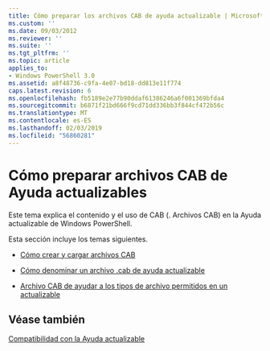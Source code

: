 ```yaml
---
title: Cómo preparar los archivos CAB de ayuda actualizable | Microsoft Docs
ms.custom: ''
ms.date: 09/03/2012
ms.reviewer: ''
ms.suite: ''
ms.tgt_pltfrm: ''
ms.topic: article
applies_to:
- Windows PowerShell 3.0
ms.assetid: a8f48736-c9fa-4e07-bd18-dd813e11f774
caps.latest.revision: 6
ms.openlocfilehash: fb5189e2e77b90ddaf61386246a6f001369bfda4
ms.sourcegitcommit: b6871f21bd666f9cd71dd336bb3f844cf472b56c
ms.translationtype: MT
ms.contentlocale: es-ES
ms.lasthandoff: 02/03/2019
ms.locfileid: "56860281"
---
```

# <a name="how-to-prepare-updatable-help-cab-files"></a>Cómo preparar archivos CAB de Ayuda actualizables

Este tema explica el contenido y el uso de CAB (. Archivos CAB) en la Ayuda actualizable de Windows PowerShell.

Esta sección incluye los temas siguientes.

- [Cómo crear y cargar archivos CAB](./how-to-create-and-upload-cab-files.md)

- [Cómo denominar un archivo .cab de ayuda actualizable](./how-to-name-an-updatable-help-cab-file.md)

- [Archivo CAB de ayudar a los tipos de archivo permitidos en un actualizable](./file-types-permitted-in-an-updatable-help-cab-file.md)

## <a name="see-also"></a>Véase también

[Compatibilidad con la Ayuda actualizable](./supporting-updatable-help.md)